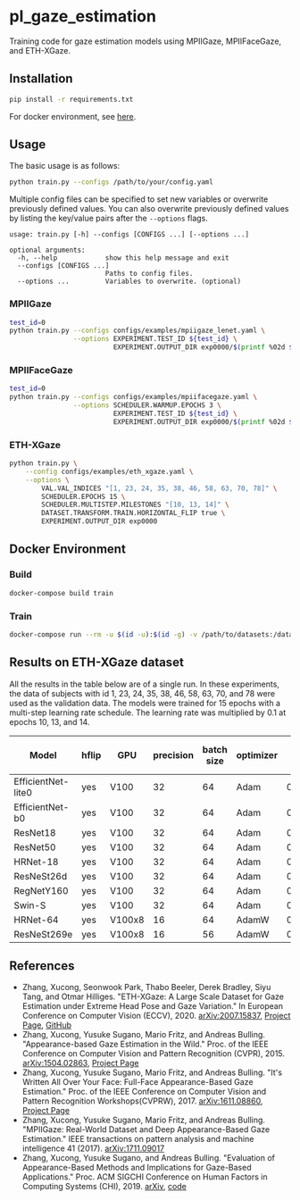 # pl_gaze_estimation

Training code for gaze estimation models using MPIIGaze, MPIIFaceGaze, and ETH-XGaze.

## Installation

```bash
pip install -r requirements.txt
```

For docker environment, see [here](#docker-environment).

## Usage

The basic usage is as follows:
```bash
python train.py --configs /path/to/your/config.yaml
```

Multiple config files can be specified to set new variables or overwrite previously
defined values.
You can also overwrite previously defined values by listing the key/value
pairs after the `--options` flags.

```
usage: train.py [-h] --configs [CONFIGS ...] [--options ...]

optional arguments:
  -h, --help            show this help message and exit
  --configs [CONFIGS ...]
                        Paths to config files.
  --options ...         Variables to overwrite. (optional)
```

### MPIIGaze

```bash
test_id=0
python train.py --configs configs/examples/mpiigaze_lenet.yaml \
                --options EXPERIMENT.TEST_ID ${test_id} \
                          EXPERIMENT.OUTPUT_DIR exp0000/$(printf %02d ${test_id})
```

### MPIIFaceGaze

```bash
test_id=0
python train.py --configs configs/examples/mpiifacegaze.yaml \
                --options SCHEDULER.WARMUP.EPOCHS 3 \
                          EXPERIMENT.TEST_ID ${test_id} \
                          EXPERIMENT.OUTPUT_DIR exp0000/$(printf %02d ${test_id})
```

### ETH-XGaze

```bash
python train.py \
    --config configs/examples/eth_xgaze.yaml \
    --options \
        VAL.VAL_INDICES "[1, 23, 24, 35, 38, 46, 58, 63, 70, 78]" \
        SCHEDULER.EPOCHS 15 \
        SCHEDULER.MULTISTEP.MILESTONES "[10, 13, 14]" \
        DATASET.TRANSFORM.TRAIN.HORIZONTAL_FLIP true \
        EXPERIMENT.OUTPUT_DIR exp0000
```


## Docker Environment
### Build
```bash
docker-compose build train
```

### Train
```bash
docker-compose run --rm -u $(id -u):$(id -g) -v /path/to/datasets:/datasets train python train.py --configs /path/to/your/config.yaml
```

## Results on ETH-XGaze dataset

All the results in the table below are of a single run.
In these experiments, the data of subjects with id 1, 23, 24, 35, 38, 46, 58, 63, 70, and 78
were used as the validation data.
The models were trained for 15 epochs with a multi-step learning rate schedule.
The learning rate was multiplied by 0.1 at epochs 10, 13, and 14.

|  Model             | hflip | GPU    | precision | batch size | optimizer | lr     | weight decay | training time | val angle error | val loss |
|--------------------|-------|--------|-----------|------------|-----------|--------|--------------|---------------|-----------------|----------|
| EfficientNet-lite0 | yes   | V100   | 32        | 64         | Adam      | 0.0001 | 0            |      4h42m    | 5.330           | 0.06970  |
| EfficientNet-b0    | yes   | V100   | 32        | 64         | Adam      | 0.0001 | 0            |      5h58m    | 5.139           | 0.06672  |
| ResNet18           | yes   | V100   | 32        | 64         | Adam      | 0.0001 | 0            |      4h04m    | 4.878           | 0.06427  |
| ResNet50           | yes   | V100   | 32        | 64         | Adam      | 0.0001 | 0            |      8h42m    | 4.720           | 0.06087  |
| HRNet-18           | yes   | V100   | 32        | 64         | Adam      | 0.0001 | 0            |     21h56m    | 4.657           | 0.05937  |
| ResNeSt26d         | yes   | V100   | 32        | 64         | Adam      | 0.0001 | 0            |      8h02m    | 4.409           | 0.05678  |
| RegNetY160         | yes   | V100   | 32        | 64         | Adam      | 0.0001 | 0            |   1d05h30m    | 4.377           | 0.05638  |
| Swin-S             | yes   | V100   | 32        | 64         | Adam      | 0.0001 | 0            |   1d00h08m    | 4.318           | 0.05629  |
| HRNet-64           | yes   | V100x8 | 16        | 64         | AdamW     | 0.0008 | 0.05         |      3h11m    | 4.302           | 0.05523  |
| ResNeSt269e        | yes   | V100x8 | 16        | 56         | AdamW     | 0.0008 | 0.05         |      5h31m    | 4.045           | 0.05200  |

## References

- Zhang, Xucong, Seonwook Park, Thabo Beeler, Derek Bradley, Siyu Tang, and Otmar Hilliges. "ETH-XGaze: A Large Scale Dataset for Gaze Estimation under Extreme Head Pose and Gaze Variation." In European Conference on Computer Vision (ECCV), 2020. [arXiv:2007.15837](https://arxiv.org/abs/2007.15837), [Project Page](https://ait.ethz.ch/projects/2020/ETH-XGaze/), [GitHub](https://github.com/xucong-zhang/ETH-XGaze)
- Zhang, Xucong, Yusuke Sugano, Mario Fritz, and Andreas Bulling. "Appearance-based Gaze Estimation in the Wild." Proc. of the IEEE Conference on Computer Vision and Pattern Recognition (CVPR), 2015. [arXiv:1504.02863](https://arxiv.org/abs/1504.02863), [Project Page](https://www.mpi-inf.mpg.de/departments/computer-vision-and-multimodal-computing/research/gaze-based-human-computer-interaction/appearance-based-gaze-estimation-in-the-wild/)
- Zhang, Xucong, Yusuke Sugano, Mario Fritz, and Andreas Bulling. "It's Written All Over Your Face: Full-Face Appearance-Based Gaze Estimation." Proc. of the IEEE Conference on Computer Vision and Pattern Recognition Workshops(CVPRW), 2017. [arXiv:1611.08860](https://arxiv.org/abs/1611.08860), [Project Page](https://www.mpi-inf.mpg.de/departments/computer-vision-and-machine-learning/research/gaze-based-human-computer-interaction/its-written-all-over-your-face-full-face-appearance-based-gaze-estimation/)
- Zhang, Xucong, Yusuke Sugano, Mario Fritz, and Andreas Bulling. "MPIIGaze: Real-World Dataset and Deep Appearance-Based Gaze Estimation." IEEE transactions on pattern analysis and machine intelligence 41 (2017). [arXiv:1711.09017](https://arxiv.org/abs/1711.09017)
- Zhang, Xucong, Yusuke Sugano, and Andreas Bulling. "Evaluation of Appearance-Based Methods and Implications for Gaze-Based Applications." Proc. ACM SIGCHI Conference on Human Factors in Computing Systems (CHI), 2019. [arXiv](https://arxiv.org/abs/1901.10906), [code](https://git.hcics.simtech.uni-stuttgart.de/public-projects/opengaze)
